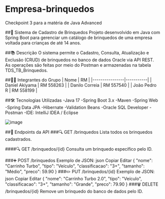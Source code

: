 # Empresa-brinquedos
Checkpoint 3 para a matéria de Java Advanced

##🧸 Sistema de Cadastro de Brinquedos
Projeto desenvolvido em Java com Spring Boot para gerenciar um catálogo de brinquedos de uma empresa voltada para crianças de até 14 anos.

##📚 Descrição
O sistema permite o Cadastro, Consulta, Atualização e Exclusão (CRUD) de brinquedos no banco de dados Oracle via API REST. As operações são feitas por meio do Postman e armazenadas na tabela TDS_TB_Brinquedos.

##👨‍💻 Integrantes do Grupo
| Nome           | RM        |
|----------------|-----------|
| Daniel Akiyama | RM 558263 |
| Danilo Correia | RM 557540 |
| João Pedro R   | RM 558199 |

##🛠️ Tecnologias Utilizadas
-Java 17
-Spring Boot 3.x
-Maven
-Spring Web
-Spring Data JPA
-Hibernate
-Validation Beans
-Oracle SQL Developer
-Postman
-IDE: IntelliJ IDEA / Eclipse

![image](https://github.com/user-attachments/assets/6153c93f-1771-4686-9da9-76859253c48f)

##📂 Endpoints da API
###🔍 GET /brinquedos
Lista todos os brinquedos cadastrados.

####🔍 GET /brinquedos/{id}
Consulta um brinquedo específico pelo ID.

###➕ POST /brinquedos
Exemplo de JSON:
json
Copiar
Editar
{
  "nome": "Carrinho Turbo",
  "tipo": "Veículo",
  "classificacao": "3+",
  "tamanho": "Médio",
  "preco": 59.90
}
###✏️ PUT /brinquedos/{id}
Exemplo de JSON:
json
Copiar
Editar
{
  "nome": "Carrinho Turbo 2.0",
  "tipo": "Veículo",
  "classificacao": "3+",
  "tamanho": "Grande",
  "preco": 79.90
}
###🗑️ DELETE /brinquedos/{id}
Remove um brinquedo do banco de dados pelo ID.
